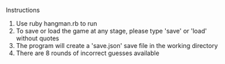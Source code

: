 Instructions

1. Use ruby hangman.rb to run
2. To save or load the game at any stage, please type 'save' or 'load' without quotes
3. The program will create a 'save.json' save file in the working directory
4. There are 8 rounds of incorrect guesses available
